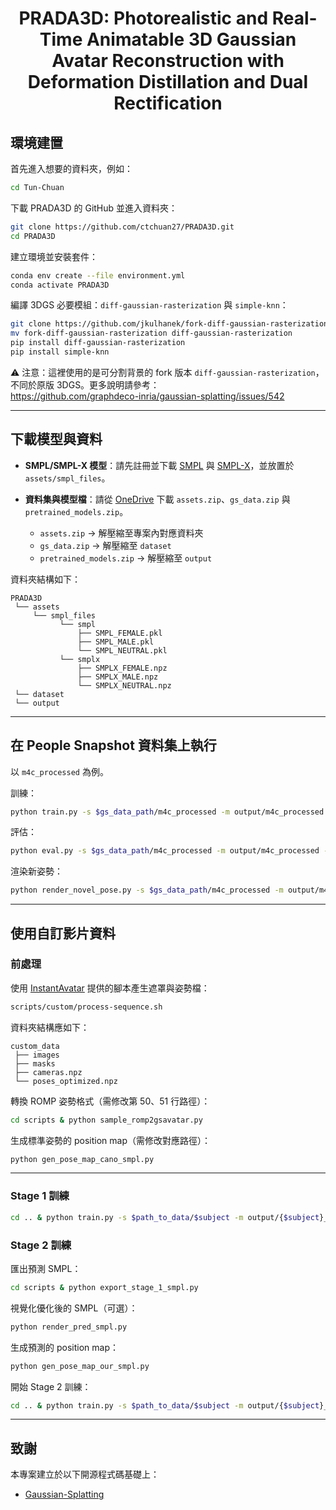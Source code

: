<div align="center">

# <b>PRADA3D</b>: Photorealistic and Real-Time Animatable 3D Gaussian Avatar Reconstruction with Deformation Distillation and Dual Rectification

</div>

## 環境建置
首先進入想要的資料夾，例如：
```bash
cd Tun-Chuan
```

下載 PRADA3D 的 GitHub 並進入資料夾：
```bash
git clone https://github.com/ctchuan27/PRADA3D.git
cd PRADA3D
```

建立環境並安裝套件：
```bash
conda env create --file environment.yml
conda activate PRADA3D
```

編譯 3DGS 必要模組：`diff-gaussian-rasterization` 與 `simple-knn`：
```bash
git clone https://github.com/jkulhanek/fork-diff-gaussian-rasterization.git
mv fork-diff-gaussian-rasterization diff-gaussian-rasterization
pip install diff-gaussian-rasterization
pip install simple-knn
```

⚠️ 注意：這裡使用的是可分割背景的 fork 版本 `diff-gaussian-rasterization`，不同於原版 3DGS。更多說明請參考：  
https://github.com/graphdeco-inria/gaussian-splatting/issues/542

---

## 下載模型與資料 
- **SMPL/SMPL-X 模型**：請先註冊並下載 [SMPL](https://smpl.is.tue.mpg.de/) 與 [SMPL-X](https://smpl-x.is.tue.mpg.de/)，並放置於 `assets/smpl_files`。  

- **資料集與模型檔**：請從 [OneDrive](https://hiteducn0-my.sharepoint.com/:f:/g/personal/lx_hu_hit_edu_cn/EsGcL5JGKhVGnaAtJ-rb1sQBR4MwkdJ9EWqJBIdd2mpi2w?e=KnloBM) 下載 `assets.zip`、`gs_data.zip` 與 `pretrained_models.zip`。  
  - `assets.zip` → 解壓縮至專案內對應資料夾  
  - `gs_data.zip` → 解壓縮至 `dataset`  
  - `pretrained_models.zip` → 解壓縮至 `output`  

資料夾結構如下：
```
PRADA3D
 └── assets
     └── smpl_files
           └── smpl
               ├── SMPL_FEMALE.pkl
               ├── SMPL_MALE.pkl
               └── SMPL_NEUTRAL.pkl
           └── smplx
               ├── SMPLX_FEMALE.npz
               ├── SMPLX_MALE.npz
               └── SMPLX_NEUTRAL.npz
 └── dataset
 └── output
```

---

## 在 People Snapshot 資料集上執行
以 `m4c_processed` 為例。  

訓練：
```bash
python train.py -s $gs_data_path/m4c_processed -m output/m4c_processed --train_stage 1
```

評估：
```bash
python eval.py -s $gs_data_path/m4c_processed -m output/m4c_processed --epoch 200
```

渲染新姿勢：
```bash
python render_novel_pose.py -s $gs_data_path/m4c_processed -m output/m4c_processed --epoch 200
```

---

## 使用自訂影片資料

### 前處理
使用 [InstantAvatar](https://github.com/tijiang13/InstantAvatar) 提供的腳本產生遮罩與姿勢檔：
```bash
scripts/custom/process-sequence.sh
```

資料夾結構應如下：
```
custom_data
 ├── images
 ├── masks
 ├── cameras.npz
 └── poses_optimized.npz
```

轉換 ROMP 姿勢格式（需修改第 50、51 行路徑）：
```bash
cd scripts & python sample_romp2gsavatar.py
```

生成標準姿勢的 position map（需修改對應路徑）：
```bash
python gen_pose_map_cano_smpl.py
```

---

### Stage 1 訓練
```bash
cd .. & python train.py -s $path_to_data/$subject -m output/{$subject}_stage1 --train_stage 1 --pose_op_start_iter 10
```

### Stage 2 訓練
匯出預測 SMPL：
```bash
cd scripts & python export_stage_1_smpl.py
```

視覺化優化後的 SMPL（可選）：
```bash
python render_pred_smpl.py
```

生成預測的 position map：
```bash
python gen_pose_map_our_smpl.py
```

開始 Stage 2 訓練：
```bash
cd .. & python train.py -s $path_to_data/$subject -m output/{$subject}_stage2 --train_stage 2 --stage1_out_path $path_to_stage1_net_save_path
```

---

## 致謝
本專案建立於以下開源程式碼基礎上：  
- [Gaussian-Splatting](https://github.com/graphdeco-inria/gaussian-splatting)  
